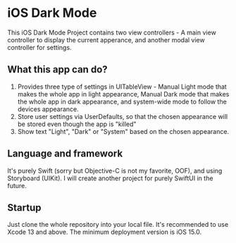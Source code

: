 # iOS Dark Mode

This iOS Dark Mode Project contains two view controllers - A main view controller to display the current apperance, and another modal view controller for settings.

## What this app can do?
1. Provides three type of settings in UITableView - Manual Light mode that makes the whole app in light appearance, Manual Dark mode that makes the whole app in dark appearance, and system-wide mode to follow the devices appearance.
2. Store user settings via UserDefaults, so that the chosen appearance will be stored even though the app is "killed"
3. Show text "Light", "Dark" or "System" based on the chosen appearance.

## Language and framework
It's purely Swift (sorry but Objective-C is not my favorite, OOF), and using Storyboard (UIKit). I will create another project for purely SwiftUI in the future.

## Startup
Just clone the whole repository into your local file. It's recommended to use Xcode 13 and above. The minimum deployment version is iOS 15.0.
